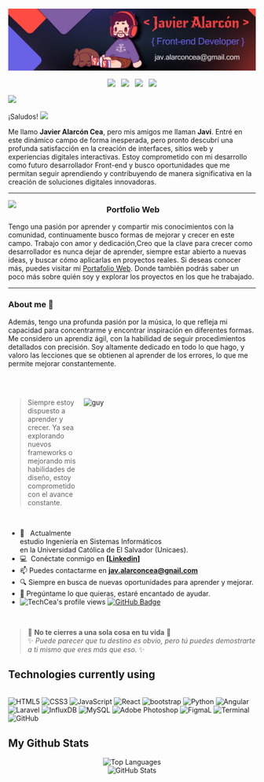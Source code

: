 [![MastHead](https://github.com/TechCea/Portfolio-V3/blob/main/img/Github.jpg?raw=true)]()
<p align='center'>
<a href="https://techcea.github.io/Portfolio-V3/"><img height="30" src="https://github.com/TechCea/Portfolio-V3/blob/main/img/Picture0.1-dark.png?raw=true"></a>&nbsp;&nbsp;
<a href="mailto:jav.alarconcea@gmail.com"><img height="30" src="https://github.com/TechCea/Portfolio-V3/blob/main/img/icons/gmail.png?raw=true"></a>&nbsp;&nbsp;
<a href="https://www.instagram.com/javier_cea.30/"><img height="30" src="https://github.com/TechCea/Portfolio-V3/blob/main/img/icons/instagram.png?raw=true"></a>&nbsp;&nbsp;
<a href="https://www.linkedin.com/in/carlos-javier-alarcon-cea-004019303/" ><img height="30" src="https://github.com/TechCea/Portfolio-V3/blob/main/img/icons/linkedin.png?raw=true"></a>
</p>

<img src="https://user-images.githubusercontent.com/73097560/115834477-dbab4500-a447-11eb-908a-139a6edaec5c.gif">

¡Saludos! <img src="https://media.giphy.com/media/hvRJCLFzcasrR4ia7z/giphy.gif" width="20">

Me llamo **Javier Alarcón Cea**, pero mis amigos me llaman **Javi**. Entré en este dinámico campo de forma inesperada, pero pronto descubrí una profunda satisfacción en la creación de interfaces, sitios web y experiencias digitales interactivas. Estoy comprometido con mi desarrollo como futuro desarrollador Front-end y busco oportunidades que me permitan seguir aprendiendo y contribuyendo de manera significativa en la creación de soluciones digitales innovadoras.


  ---
 
 <p>
  <img width="200" align='left' src="https://github.com/TechCea/Portfolio-V3/blob/main/img/Picture0-dark.png?raw=true">
</p>
 
### Portfolio Web

Tengo una pasión por aprender y compartir mis conocimientos con la comunidad, continuamente busco formas de mejorar y crecer en este campo. Trabajo con amor y dedicación,Creo que la clave para crecer como desarrollador es nunca dejar de aprender, siempre estar abierto a nuevas ideas, y buscar cómo aplicarlas en proyectos reales. Si deseas conocer más, puedes visitar mi [Portafolio Web](https://techcea.github.io/Portfolio-V3/). Donde también podrás saber un poco más sobre quién soy y explorar los proyectos en los que he trabajado.

 ---

### About me 🌱

Además, tengo una profunda pasión por la música, lo que refleja mi capacidad para concentrarme y encontrar inspiración en diferentes formas. Me considero un aprendiz ágil, con la habilidad de seguir procedimientos detallados con precisión. Soy altamente dedicado en todo lo que hago, y valoro las lecciones que se obtienen al aprender de los errores, lo que me permite mejorar constantemente.

<br>
<br>

<img align="right" height="270px" alt="guy" width="350" src="https://github.com/TechCea/Portfolio-V3/blob/main/img/pokemonTech.gif?raw=true" /> </a>

> Siempre estoy dispuesto a aprender y crecer. Ya sea explorando nuevos frameworks o mejorando mis habilidades de diseño, estoy comprometido con el avance constante.
<br />

- 🌱 &nbsp; Actualmente estudio Ingeniería en Sistemas Informáticos<br>
  en la Universidad Católica de El Salvador (Unicaes). 
- :computer: &nbsp;Conéctate conmigo en **[<a href="https://www.linkedin.com/in/carlos-javier-alarcon-cea-004019303/">Linkedin</a>]**
- 📫 Puedes contactarme en **jav.alarconcea@gnail.com**
- 🔍 Siempre en busca de nuevas oportunidades para aprender y mejorar.
- 💬 Pregúntame lo que quieras, estaré encantado de ayudar.
- 	<img src="https://komarev.com/ghpvc/?username=TechCea&label=Profile%20views&color=brightgreen&style=plastic" alt="TechCea's profile views" /> 
	<a href="https://github.com/TechCea?tab=followers"><img src="https://img.shields.io/github/followers/TechCea?label=Followers&style=social" alt="GitHub Badge"></a>

<br>

> 🌟 **No te cierres a una sola cosa en tu vida** 🌟  
> ✨ _Puede parecer que tu destino es obvio, pero tú puedes demostrarte a ti mismo que eres más que eso._ ✨


## Technologies currently using
<br>
<div>
  <img  alt="HTML5" src="https://img.shields.io/badge/html5-%23E34F26.svg?style=for-the-badge&logo=html5&logoColor=white"/>
  <img  alt="CSS3" src="https://img.shields.io/badge/css3-%231572B6.svg?style=for-the-badge&logo=css3&logoColor=white"/>
  <img  alt="JavaScript" src="https://img.shields.io/badge/javascript-%23323330.svg?style=for-the-badge&logo=javascript&logoColor=%23F7DF1E"/>
  <img  alt="React" src="https://img.shields.io/badge/react-%2320232a.svg?style=for-the-badge&logo=react&logoColor=%2361DAFB"/>
  <img  alt="bootstrap" src ="https://img.shields.io/badge/Bootstrap-563D7C?style=for-the-badge&logo=bootstrap&logoColor=white"/>
  <img  alt="Python" src ="https://img.shields.io/badge/Python-3776AB?style=for-the-badge&logo=python&logoColor=white"/>
  <img  alt="Angular" src ="https://img.shields.io/badge/Angular-DD0031?style=for-the-badge&logo=angular&logoColor=white"/>
  <img  alt="Laravel" src ="https://img.shields.io/badge/Laravel-FF2D20?style=for-the-badge&logo=laravel&logoColor=white"/>
  <img  alt="InfluxDB" src ="https://img.shields.io/badge/InfluxDB-22ADF6?style=for-the-badge&logo=InfluxDB&logoColor=white"/>
  <img  alt="MySQL" src ="https://img.shields.io/badge/MySQL-005C84?style=for-the-badge&logo=mysql&logoColor=white"/>
  <img  alt="Adobe Photoshop" src ="https://img.shields.io/badge/Adobe%20Photoshop-31A8FF?style=for-the-badge&logo=Adobe%20Photoshop&logoColor=black"/>
  <img  alt="FigmaL" src ="https://img.shields.io/badge/Figma-F24E1E?style=for-the-badge&logo=figma&logoColor=black"/>
  <img  alt="Terminal" src ="https://img.shields.io/badge/windows%20terminal-4D4D4D?style=for-the-badge&logo=windows%20terminal&logoColor=white"/>
  <img  alt="GitHub" src ="https://img.shields.io/badge/GitHub-100000?style=for-the-badge&logo=github&logoColor=white"/>
  
 
</div>

## My Github Stats

<div align="center">
  <img src="https://github-readme-stats.vercel.app/api/top-langs/?username=TechCea&layout=compact&theme=dark&hide_border=true" alt="Top Languages" />
  <br>
  <img src="https://github-readme-stats.vercel.app/api?username=TechCea&show_icons=true&theme=dark&hide_border=true" alt="GitHub Stats" />
</div>



